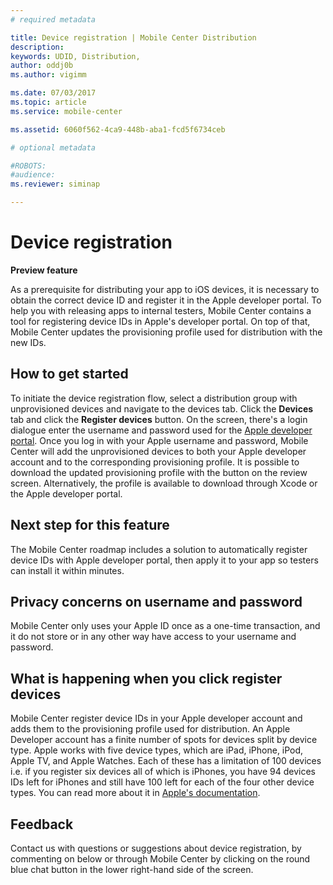 ```yaml
---
# required metadata

title: Device registration | Mobile Center Distribution
description: 
keywords: UDID, Distribution,
author: oddj0b
ms.author: vigimm

ms.date: 07/03/2017
ms.topic: article
ms.service: mobile-center

ms.assetid: 6060f562-4ca9-448b-aba1-fcd5f6734ceb

# optional metadata

#ROBOTS:
#audience:
ms.reviewer: siminap

---
```


# Device registration
**Preview feature** 

As a prerequisite for distributing your app to iOS devices, it is necessary to obtain the correct device ID and register it in the Apple developer portal. To help you with releasing apps to internal testers, Mobile Center contains a tool for registering device IDs in Apple's developer portal. On top of that, Mobile Center updates the provisioning profile used for distribution with the new IDs.

## How to get started
To initiate the device registration flow, select a distribution group with unprovisioned devices and navigate to the devices tab. Click the **Devices** tab and click the **Register devices** button. On the screen, there's a login dialogue enter the username and password used for the [Apple developer portal](https://developer.apple.com/).  Once you log in with your Apple username and password, Mobile Center will add the unprovisioned devices to both your Apple developer account and to the corresponding provisioning profile. It is possible to download the updated provisioning profile with the button on the review screen. Alternatively, the profile is available to download through Xcode or the Apple developer portal.

## Next step for this feature
The Mobile Center roadmap includes a solution to automatically register device IDs with Apple developer portal, then apply it to your app so testers can install it within minutes.

## Privacy concerns on username and password
Mobile Center only uses your Apple ID once as a one-time transaction, and it do not store or in any other way have access to your username and password. 

## What is happening when you click register devices
Mobile Center register device IDs in your Apple developer account and adds them to the provisioning profile used for distribution. An Apple Developer account has a finite number of spots for devices split by device type. Apple works with five device types, which are iPad, iPhone, iPod, Apple TV, and Apple Watches. Each of these has a limitation of 100 devices i.e. if you register six devices all of which is iPhones, you have 94 devices IDs left for iPhones and still have 100 left for each of the four other device types. You can read more about it in [Apple's documentation](https://developer.apple.com/library/content/documentation/IDEs/Conceptual/AppDistributionGuide/MaintainingProfiles/MaintainingProfiles.html#//apple_ref/doc/uid/TP40012582-CH30-SW10).

## Feedback
Contact us with questions or suggestions about device registration, by commenting on below or through Mobile Center by clicking on the round blue chat button in the lower right-hand side of the screen.

